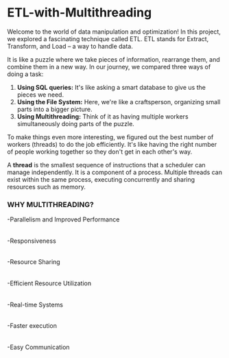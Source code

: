 # ETL-with-Multithreading

Welcome to the world of data manipulation and optimization! In this project, we explored a fascinating technique called ETL. ETL stands for Extract, Transform, and Load – a way to handle data. 

It is like a puzzle where we take pieces of information, rearrange them, and combine them in a new way.
In our journey, we compared three ways of doing a task:

1. **Using SQL queries:** It's like asking a smart database to give us the pieces we need.
2. **Using the File System:** Here, we're like a craftsperson, organizing small parts into a bigger picture.
3. **Using Multithreading:** Think of it as having multiple workers simultaneously doing parts of the puzzle.

To make things even more interesting, we figured out the best number of workers (threads) to do the job efficiently. It's like having the right number of people working together so they don't get in each other's way.

A **thread** is the smallest sequence of instructions that a scheduler can manage independently. It is a component of a process. Multiple threads can exist within the same process, executing concurrently and sharing resources such as memory.

### WHY MULTITHREADING?
-Parallelism and Improved Performance
######
-Responsiveness
######
-Resource Sharing
######
-Efficient Resource Utilization
######
-Real-time Systems
######
-Faster execution
######
-Easy Communication
######
